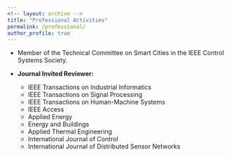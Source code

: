 ```yaml
---
<!-- layout: archive -->
title: "Professional Activities"
permalink: /professional/
author_profile: true
---
```

* Member of the Technical Committee on Smart Cities in the IEEE Control Systems Society.

* **Journal Invited Reviewer:**
  * IEEE Transactions on Industrial Informatics
  * IEEE Transactions on Signal Processing
  * IEEE Transactions on Human-Machine Systems
  * IEEE Access
  * Applied Energy
  * Energy and Buildings
  * Applied Thermal Engineering
  * International Journal of Control
  * International Journal of Distributed Sensor Networks
 
